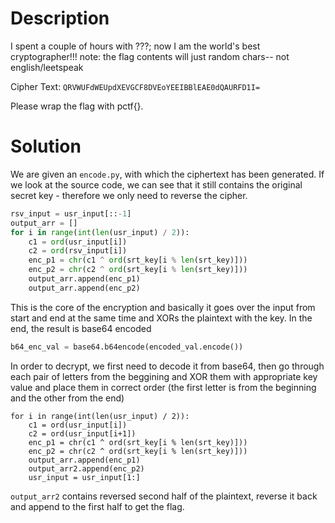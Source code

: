 # Description

I spent a couple of hours with ???; now I am the world's best cryptographer!!! note: the flag contents will just random chars-- not english/leetspeak

Cipher Text: `QRVWUFdWEUpdXEVGCF8DVEoYEEIBBlEAE0dQAURFD1I=`

Please wrap the flag with pctf{}.

# Solution

We are given an `encode.py`, with which the ciphertext has been generated. If we look at the source code, we can see
that it still contains the original secret key - therefore we only need to reverse the cipher.

```python
rsv_input = usr_input[::-1]
output_arr = []
for i in range(int(len(usr_input) / 2)):
    c1 = ord(usr_input[i])
    c2 = ord(rsv_input[i])
    enc_p1 = chr(c1 ^ ord(srt_key[i % len(srt_key)]))
    enc_p2 = chr(c2 ^ ord(srt_key[i % len(srt_key)]))
    output_arr.append(enc_p1)
    output_arr.append(enc_p2)
```

This is the core of the encryption and basically it goes over the input from start and end at the same time and XORs the
plaintext with the key. In the end, the result is base64 encoded

```python
b64_enc_val = base64.b64encode(encoded_val.encode())
```

In order to decrypt, we first need to decode it from base64, then go through each pair of letters from the beggining and XOR
them with appropriate key value and place them in correct order (the first letter is from the beginning and the other from the end)

```python3
for i in range(int(len(usr_input) / 2)):
    c1 = ord(usr_input[i])
    c2 = ord(usr_input[i+1])
    enc_p1 = chr(c1 ^ ord(srt_key[i % len(srt_key)]))
    enc_p2 = chr(c2 ^ ord(srt_key[i % len(srt_key)]))
    output_arr.append(enc_p1)
    output_arr2.append(enc_p2)
    usr_input = usr_input[1:]
```

`output_arr2` contains reversed second half of the plaintext, reverse it back and append to the first half to get the flag.